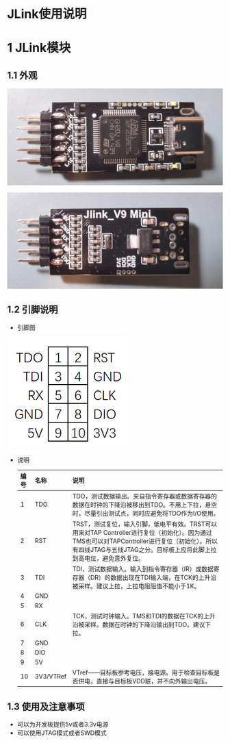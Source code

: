 JLink使用说明
===

# 1 JLink模块

## 1.1 外观

![JLinkV9正面](README.assets\JLinkV9正面.jpg)

![JLinkV9反面](README.assets\JLinkV9反面.jpg)



## 1.2 引脚说明

* 引脚图

 ![image-20240818210823719](README.assets\image-20240818210823719.png)

* 说明

    | 编号 | 名称      | 说明                                                         |
    | ---- | --------- | ------------------------------------------------------------ |
    | 1    | TDO       | TDO，测试数据输出。来自指令寄存器或数据寄存器的数据在时钟的下降沿被移出到TDO。不用上下拉，悬空时，尽量引出测试点，同时应避免将TDO作为I/O使用。 |
    | 2    | RST       | TRST，测试复位，输入引脚，低电平有效。TRST可以用来对TAP Controller进行复位（初始化）。因为通过TMS也可以对TAPController进行复位（初始化）。所以有四线JTAG与五线JTAG之分。目标板上应将此脚上拉到高电位，避免意外复位。 |
    | 3    | TDI       | TDI，测试数据输入。输入到指令寄存器（IR）或数据寄存器（DR）的数据出现在TDI输入端，在TCK的上升沿被采样。建议上拉，上拉电阻阻值不能小于1K。 |
    | 4    | GND       |                                                              |
    | 5    | RX        |                                                              |
    | 6    | CLK       | TCK，测试时钟输入。TMS和TDI的数据在TCK的上升沿被采样。数据在时钟的下降沿输出到TDO。建议下拉。 |
    | 7    | GND       |                                                              |
    | 8    | DIO       |                                                              |
    | 9    | 5V        |                                                              |
    | 10   | 3V3/VTRef | VTref——目标板参考电压，接电源。用于检查目标板是否供电，直接与目标板VDD联，并不向外输出电压。 |



## 1.3 使用及注意事项
  * 可以为开发板提供5v或者3.3v电源
  * 可以使用JTAG模式或者SWD模式
